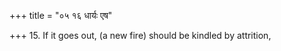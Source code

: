 +++
title = "०५ १६ धार्यः एष"

+++
15. If it goes out, (a new fire) should be kindled by attrition,
